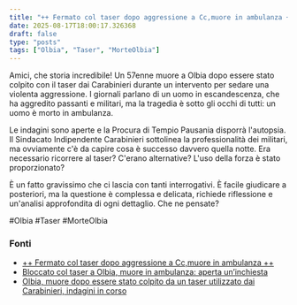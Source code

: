 ```yaml
---
title: "++ Fermato col taser dopo aggressione a Cc,muore in ambulanza ++"
date: 2025-08-17T18:00:17.326368
draft: false
type: "posts"
tags: ["Olbia", "Taser", "MorteOlbia"]
---
```


Amici, che storia incredibile!  Un 57enne muore a Olbia dopo essere stato colpito con il taser dai Carabinieri durante un intervento per sedare una violenta aggressione.  I giornali parlano di un uomo in escandescenza, che ha aggredito passanti e militari, ma la tragedia è sotto gli occhi di tutti: un uomo è morto in ambulanza.

Le indagini sono aperte e la Procura di Tempio Pausania disporrà l'autopsia.  Il Sindacato Indipendente Carabinieri sottolinea la professionalità dei militari, ma ovviamente c'è da capire cosa è successo davvero quella notte.  Era necessario ricorrere al taser?  C'erano alternative?  L'uso della forza è stato proporzionato?

È un fatto gravissimo che ci lascia con tanti interrogativi.  È facile giudicare a posteriori, ma la questione è complessa e delicata,  richiede riflessione e un'analisi approfondita di ogni dettaglio. Che ne pensate?

#Olbia #Taser #MorteOlbia


### Fonti
- [++ Fermato col taser dopo aggressione a Cc,muore in ambulanza ++](https://www.ansa.it/sito/notizie/topnews/2025/08/17/-fermato-col-taser-dopo-aggressione-a-ccmuore-in-ambulanza-_8d9616bf-32f7-49b6-8113-df4fd90f720a.html)
- [Bloccato col taser a Olbia, muore in ambulanza: aperta un’inchiesta](https://www.repubblica.it/cronaca/2025/08/17/news/olbia_morto_taser_carabinieri-424793603/)
- [Olbia, muore dopo essere stato colpito da un taser utilizzato dai Carabinieri, indagini in corso](https://www.ilsole24ore.com/art/olbia-muore-essere-stato-colpito-un-taser-utilizzato-carabinieri-AH7dFSDC)
